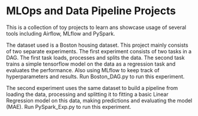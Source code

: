 # MLOps and Data Pipeline Projects

This is a collection of toy projects to learn ans showcase usage of several tools including Airflow, MLflow and PySpark.

The dataset used is a Boston housing dataset. This project mainly consists of two separate experiments. The first experiment consists of two tasks in a DAG. The first task loads, processes and splits the data. The second task trains a simple tensorflow model on the data as a regression task and evaluates the performance. Also using MLflow to keep track of hyperparameters and results. Run Boston_DAG.py to run this experiment.

The second experiment uses the same dataset to build a pipeline from loading the data, processing and splitting it to fitting a basic Linear Regression model on this data, making predictions and evaluating the model (MAE). Run PySpark_Exp.py to run this experiment.
